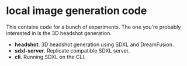 local image generation code
===========================

This contains code for a bunch of experiments. The one you're probably interested in is the 3D headshot generation.

 - **headshot**. 3D headshot generation using SDXL and DreamFusion.
 - **sdxl-server**. Replicate compatible SDXL server.
 - **cli**. Running SDXL on the CLI.

